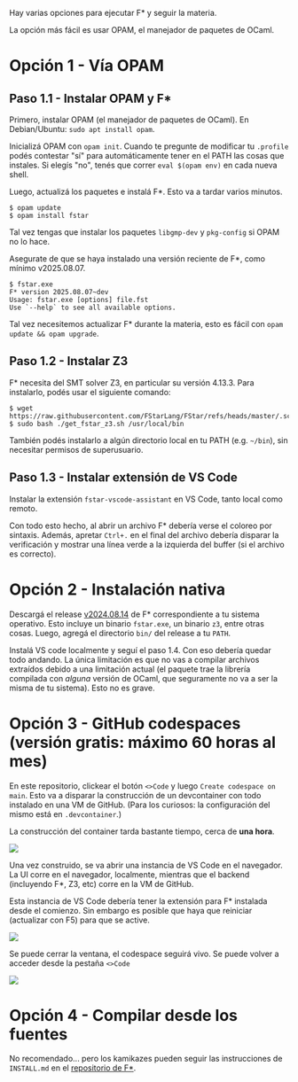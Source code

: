 Hay varias opciones para ejecutar F\* y seguir la materia.

La opción más fácil es usar OPAM, el manejador de paquetes
de OCaml.

Opción 1 - Vía OPAM
===================

Paso 1.1 - Instalar OPAM y F\*
------------------------------

Primero, instalar OPAM (el manejador de paquetes de OCaml). En Debian/Ubuntu:
`sudo apt install opam`.

Inicializá OPAM con `opam init`. Cuando te pregunte de modificar tu `.profile`
podés contestar "sí" para automáticamente tener en el PATH las cosas que
instales. Si elegís "no", tenés que correr `eval $(opam env)` en cada nueva
shell.

Luego, actualizá los paquetes e instalá F\*. Esto va a tardar varios minutos.

    $ opam update
    $ opam install fstar

Tal vez tengas que instalar los paquetes `libgmp-dev` y `pkg-config` si OPAM no
lo hace.

Asegurate de que se haya instalado una versión reciente de F\*, como mínimo
v2025.08.07.

    $ fstar.exe
    F* version 2025.08.07~dev
    Usage: fstar.exe [options] file.fst
    Use `--help` to see all available options.

Tal vez necesitemos actualizar F\* durante la materia, esto es fácil
con `opam update && opam upgrade`.

Paso 1.2 - Instalar Z3
----------------------

F* necesita del SMT solver Z3, en particular su versión 4.13.3. Para
instalarlo, podés usar el siguiente comando:

    $ wget https://raw.githubusercontent.com/FStarLang/FStar/refs/heads/master/.scripts/get_fstar_z3.sh
    $ sudo bash ./get_fstar_z3.sh /usr/local/bin

También podés instalarlo a algún directorio local en tu PATH (e.g.
`~/bin`), sin necesitar permisos de superusuario.

Paso 1.3 - Instalar extensión de VS Code
----------------------------------------

Instalar la extensión `fstar-vscode-assistant` en VS Code, tanto local
como remoto.

Con todo esto hecho, al abrir un archivo F\* debería verse el coloreo
por sintaxis. Además, apretar `Ctrl+.` en el final del archivo debería
disparar la verificación y mostrar una línea verde a la izquierda del
buffer (si el archivo es correcto).

Opción 2 - Instalación nativa
=============================

Descargá el release
[v2024.08.14](https://github.com/FStarLang/FStar/releases/tag/v2024.08.14)
de F\* correspondiente a tu sistema operativo. Esto incluye un
binario `fstar.exe`, un binario `z3`, entre otras cosas. Luego, agregá
el directorio `bin/` del release a tu `PATH`.

Instalá VS code localmente y seguí el paso 1.4. Con eso debería
quedar todo andando. La única limitación es que no vas a compilar
archivos extraídos debido a una limitación actual (el paquete trae la
librería compilada con _alguna_ versión de OCaml, que seguramente no
va a ser la misma de tu sistema). Esto no es grave.

Opción 3 - GitHub codespaces (versión gratis: máximo 60 horas al mes)
=====================================================================

En este repositorio, clickear el botón `<>Code` y luego `Create
codespace on main`. Esto va a disparar la construcción de un
devcontainer con todo instalado en una VM de GitHub. (Para los curiosos:
la configuración del mismo está en `.devcontainer`.)

La construcción del container tarda bastante tiempo, cerca de **una
hora**.

![](./img/codespace1.png)

Una vez construido, se va abrir una instancia de VS Code en el
navegador. La UI corre en el navegador, localmente, mientras que el
backend (incluyendo F\*, Z3, etc) corre en la VM de GitHub.

Esta instancia de VS Code debería tener la extensión para F\*
instalada desde el comienzo. Sin embargo es posible que haya que
reiniciar (actualizar con F5) para que se active.

![](./img/codespace2.png)

Se puede cerrar la ventana, el codespace seguirá vivo. Se puede volver
a acceder desde la pestaña `<>Code`

![](./img/codespace3.png)

Opción 4 - Compilar desde los fuentes
=====================================

No recomendado... pero los kamikazes pueden seguir las instrucciones de
`INSTALL.md` en el [repositorio de F\*](http://github.com/FStarLang/FStar).

